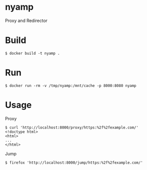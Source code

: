 # nyamp
Proxy and Redirector

# Build

```
$ docker build -t nyamp .
```

# Run

```
$ docker run -rm -v /tmp/nyamp:/mnt/cache -p 8000:8080 nyamp
```

# Usage

Proxy

```
$ curl 'http://localhost:8000/proxy/https:%2f%2fexample.com/'
<!doctype html>
<html>
...
</html>
```

Jump

```
$ firefox 'http://localhost:8000/jump/https:%2f%2fexample.com/'
```

